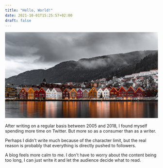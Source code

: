 ```yaml
---
title: "Hello, World!"
date: 2021-10-01T15:25:57+02:00
draft: false
---
```


![](michael-fousert-lE5-z4nTCTQ-unsplash.jpg)


After writing on a regular basis between 2005 and 2018, I found myself spending more time on Twitter. But more so as a consumer than as a writer.

Perhaps I didn't write much because of the character limit, but the real reason is probably that everything is directly pushed to followers. 

A blog feels more calm to me. I don't have to worry about the content being too long, I can just write it and let the audience decide what to read.